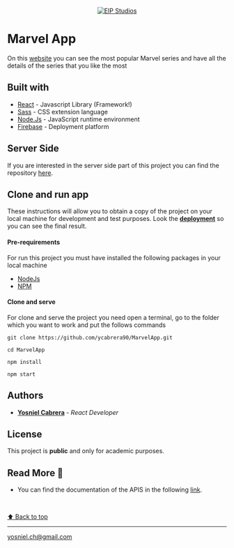 <p align="center">
  <a href="https://marvel-app.yosniel-dev.com/"
    ><img
      src="https://marvel-app.yosniel-dev.com/project-landing-page.gif"
      alt="EIP Studios"
     />
  </a>
</p>

# Marvel App
On this [website](https://marvel-app.yosniel-dev.com/) you can see the most popular Marvel series and have all the details of the series that you like the most

## Built with
* [React](https://es.reactjs.org/docs/getting-started.html) - Javascript Library (Framework!)
* [Sass](https://sass-lang.com/) - CSS extension language
* [Node.Js](https://nodejs.org/en/docs/) - JavaScript runtime environment
* [Firebase](https://firebase.google.com/) - Deployment platform
  

## Server Side
If you are interested in the server side part of this project you can find the repository [here](https://github.com/ycabrera90/MarvelApp-bkEnd.git).

## Clone and run app
These instructions will allow you to obtain a copy of the project on your local machine for development and test purposes.
Look the [**deployment**](https://marvel-app.yosniel-dev.com/) so you can see the final result.


#### Pre-requirements
For run this project you must have installed the following packages in your local machine

* [NodeJs](https://nodejs.org/en/) 
* [NPM](https://docs.npmjs.com/downloading-and-installing-node-js-and-npm)

#### Clone and serve
For clone and serve the project you need open a terminal, go to the folder which you want to work and put the follows commands
```
git clone https://github.com/ycabrera90/MarvelApp.git

cd MarvelApp

npm install

npm start
```
## Authors
* [**Yosniel Cabrera**](https://www.linkedin.com/in/eip-studios/) - *React Developer* 
  
## License
This project is **public** and only for academic purposes.

## Read More 🎁
* You can find the documentation of the APIS in the following [link](https://developer.marvel.com/).

<br>

[⬆ Back to top](#marvel-app)<br>
  
---
yosniel.ch@gmail.com


